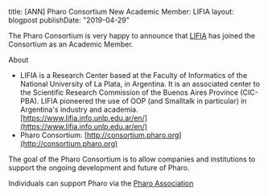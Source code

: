 title: [ANN] Pharo Consortium New Academic Member: LIFIAlayout: blogpostpublishDate: "2019-04-29"The Pharo Consortium is very happy to announce that [LIFIA](https://www.lifia.info.unlp.edu.ar/en/) has joined the Consortium as an Academic Member.About- LIFIA is a Research Center based at the Faculty of Informatics of the National University of La Plata, in Argentina. It is an associated center to the Scientific Research Commission of the Buenos Aires Province \(CIC-PBA\). LIFIA pioneered the use of OOP \(and Smalltalk in particular\) in Argentina's industry and academia.  [https://www.lifia.info.unlp.edu.ar/en/](https://www.lifia.info.unlp.edu.ar/en/)- Pharo Consortium: [http://consortium.pharo.org](http://consortium.pharo.org)The goal of the Pharo Consortium is to allow companies and institutions to support the ongoing development and future of Pharo.Individuals can support Pharo via the [Pharo Association](http://association.pharo.org)